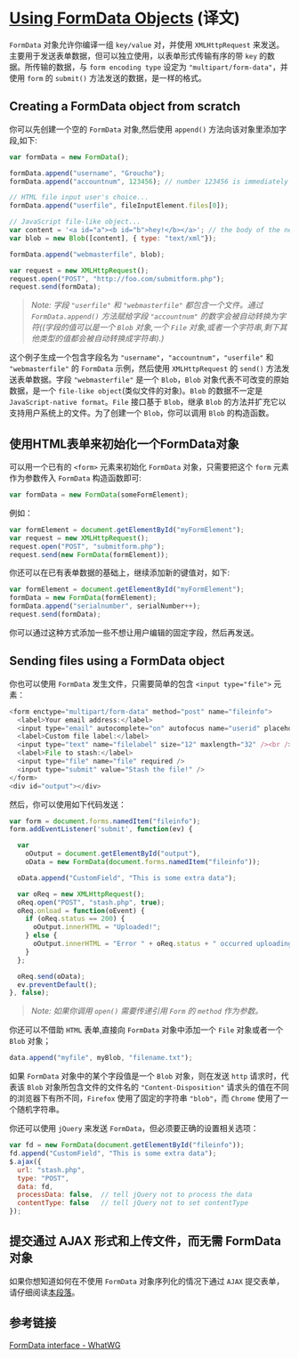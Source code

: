 # [Using FormData Objects][3] (译文)

`FormData` 对象允许你编译一组 `key/value` 对，并使用 `XMLHttpRequest` 来发送。主要用于发送表单数据，但可以独立使用，以表单形式传输有序的带 `key` 的数据。所传输的数据，与 `form encoding type` 设定为 `"multipart/form-data"`，并使用 `form` 的 `submit()` 方法发送的数据，是一样的格式。

## Creating a FormData object from scratch
你可以先创建一个空的 `FormData` 对象,然后使用 `append()` 方法向该对象里添加字段,如下:
```javascript
var formData = new FormData();

formData.append("username", "Groucho");
formData.append("accountnum", 123456); // number 123456 is immediately converted to string "123456"

// HTML file input user's choice...
formData.append("userfile", fileInputElement.files[0]);

// JavaScript file-like object...
var content = '<a id="a"><b id="b">hey!</b></a>'; // the body of the new file...
var blob = new Blob([content], { type: "text/xml"});

formData.append("webmasterfile", blob);

var request = new XMLHttpRequest();
request.open("POST", "http://foo.com/submitform.php");
request.send(formData);
```

> *Note: 字段 `"userfile"` 和 `"webmasterfile"` 都包含一个文件。通过 `FormData.append()` 方法赋给字段 `"accountnum"` 的数字会被自动转换为字符((字段的值可以是一个 `Blob` 对象,一个 `File` 对象,或者一个字符串,剩下其他类型的值都会被自动转换成字符串).)*

这个例子生成一个包含字段名为 `"username"`，`"accountnum"`，`"userfile"` 和 `"webmasterfile"` 的 `FormData` 示例，然后使用 `XMLHttpRequest` 的 `send()` 方法发送表单数据。字段 `"webmasterfile"` 是一个 `Blob`，`Blob` 对象代表不可改变的原始数据，是一个 `file-like object`(类似文件的对象)。`Blob` 的数据不一定是 `JavaScript-native format`。`File` 接口基于 `Blob`，继承 `Blob` 的方法并扩充它以支持用户系统上的文件。为了创建一个 `Blob`，你可以调用 `Blob` 的构造函数。

## 使用HTML表单来初始化一个FormData对象
可以用一个已有的 `<form>` 元素来初始化 `FormData` 对象，只需要把这个 `form` 元素作为参数传入 `FormData` 构造函数即可:
```javascript
var formData = new FormData(someFormElement);
```
例如：
```javascript
var formElement = document.getElementById("myFormElement");
var request = new XMLHttpRequest();
request.open("POST", "submitform.php");
request.send(new FormData(formElement));
```
你还可以在已有表单数据的基础上，继续添加新的键值对，如下:
```javascript
var formElement = document.getElementById("myFormElement");
formData = new FormData(formElement);
formData.append("serialnumber", serialNumber++);
request.send(formData);
```
你可以通过这种方式添加一些不想让用户编辑的固定字段，然后再发送。

## Sending files using a FormData object
你也可以使用 `FormData` 发生文件，只需要简单的包含 `<input type="file">` 元素：
```javascript
<form enctype="multipart/form-data" method="post" name="fileinfo">
  <label>Your email address:</label>
  <input type="email" autocomplete="on" autofocus name="userid" placeholder="email" required size="32" maxlength="64" /><br />
  <label>Custom file label:</label>
  <input type="text" name="filelabel" size="12" maxlength="32" /><br />
  <label>File to stash:</label>
  <input type="file" name="file" required />
  <input type="submit" value="Stash the file!" />
</form>
<div id="output"></div>
```
然后，你可以使用如下代码发送：
```javascript
var form = document.forms.namedItem("fileinfo");
form.addEventListener('submit', function(ev) {

  var
    oOutput = document.getElementById("output"),
    oData = new FormData(document.forms.namedItem("fileinfo"));

  oData.append("CustomField", "This is some extra data");

  var oReq = new XMLHttpRequest();
  oReq.open("POST", "stash.php", true);
  oReq.onload = function(oEvent) {
    if (oReq.status == 200) {
      oOutput.innerHTML = "Uploaded!";
    } else {
      oOutput.innerHTML = "Error " + oReq.status + " occurred uploading your file.<br \/>";
    }
  };

  oReq.send(oData);
  ev.preventDefault();
}, false);
```
> *Note: 如果你调用 `open()` 需要传递引用 `Form` 的 `method` 作为参数。*

你还可以不借助 `HTML` 表单,直接向 `FormData` 对象中添加一个 `File` 对象或者一个 `Blob` 对象；
```javascript
data.append("myfile", myBlob, "filename.txt");
```
如果 `FormData` 对象中的某个字段值是一个 `Blob` 对象，则在发送 `http` 请求时，代表该 `Blob` 对象所包含文件的文件名的 `"Content-Disposition"` 请求头的值在不同的浏览器下有所不同，`Firefox` 使用了固定的字符串 `"blob"`，而 `Chrome` 使用了一个随机字符串。

你还可以使用 `jQuery` 来发送 `FormData`，但必须要正确的设置相关选项：
```javascript
var fd = new FormData(document.getElementById("fileinfo"));
fd.append("CustomField", "This is some extra data");
$.ajax({
  url: "stash.php",
  type: "POST",
  data: fd,
  processData: false,  // tell jQuery not to process the data
  contentType: false   // tell jQuery not to set contentType
});
```
## 提交通过 AJAX 形式和上传文件，而无需 FormData 对象
如果你想知道如何在不使用 `FormData` 对象序列化的情况下通过 `AJAX` 提交表单，请仔细阅读[本段落][2]。

## 参考链接
[FormData interface - WhatWG][1]
 
 
  [1]: https://xhr.spec.whatwg.org/#interface-formdata
  [2]: https://developer.mozilla.org/en-US/docs/Web/API/XMLHttpRequest/Using_XMLHttpRequest#Submitting_forms_and_uploading_files
  [3]: https://developer.mozilla.org/en-US/docs/Web/Guide/Using_FormData_Objects